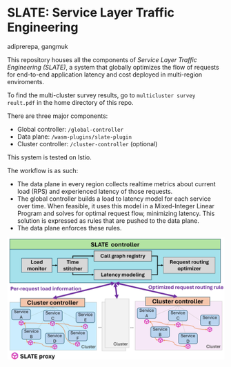 # SLATE: Service Layer Traffic Engineering

adiprerepa, gangmuk

This repository houses all the components of *Service Layer Traffic Engineering (SLATE)*, a system that globally optimizes the flow of requests for end-to-end application latency and cost deployed in multi-region enviroments.

To find the multi-cluster survey results, go to ```multicluster survey reult.pdf``` in the home directory of this repo.

There are three major components:
- Global controller: `/global-controller`
- Data plane: `/wasm-plugins/slate-plugin`
- Cluster controller: `/cluster-controller` (optional)

This system is tested on Istio.

The workflow is as such:
- The data plane in every region collects realtime metrics about current load (RPS) and experienced latency of those requests.
- The global controller builds a load to latency model for each service over time. When feasible, it uses this model in a Mixed-Integer Linear Program and solves for optimal request flow, minimizing latency. This solution is expressed as rules that are pushed to the data plane.
- The data plane enforces these rules.

![SLATE Architecture](docs/slate_arch.jpg)
